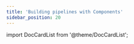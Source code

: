 ```yaml
---
title: 'Building pipelines with Components'
sidebar_position: 20
---
```


import DocCardList from '@theme/DocCardList';

<DocCardList />
